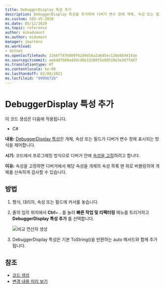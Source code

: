 ```yaml
---
title: DebuggerDisplay 특성 추가
description: DebuggerDisplay 특성을 추가하여 디버거 변수 창에 개체, 속성 또는 필드가 표시되는 방식을 제어하는 방법을 알아봅니다.
ms.custom: SEO-VS-2020
ms.date: 05/12/2020
ms.topic: reference
author: mikadumont
ms.author: midumont
manager: jmartens
ms.workload:
- dotnet
ms.openlocfilehash: 2166f7876909f62d9d16a2a6d5ec126d4544193e
ms.sourcegitcommit: ae6d47b09a439cd0e13180f5e89510e3e347fd47
ms.translationtype: HT
ms.contentlocale: ko-KR
ms.lasthandoff: 02/08/2021
ms.locfileid: "99956726"
---
```

# <a name="add-debuggerdisplay-attribute"></a>DebuggerDisplay 특성 추가

이 코드 생성은 다음에 적용됩니다.

- C#

**내용:** [DebuggerDisplay 특성](../../debugger/using-the-debuggerdisplay-attribute.md)은 개체, 속성 또는 필드가 디버거 변수 창에 표시되는 방식을 제어합니다.

**시기:** 코드에서 프로그래밍 방식으로 디버거 안에 [속성을 고정](../../debugger/view-data-values-in-data-tips-in-the-code-editor.md#pin-properties-in-datatips)하려고 합니다.

**이유:** 속성을 고정하면 디버거에서 해당 속성을 개체의 속성 목록 맨 위로 버블링하여 개체를 신속하게 검사할 수 있습니다. 

## <a name="how-to"></a>방법

1. 형식, 대리자, 속성 또는 필드에 커서를 놓습니다. 

2. 줄의 임의 위치에서 **Ctrl**+ **.** 를 눌러 **빠른 작업 및 리팩터링** 메뉴를 트리거하고 **DebuggerDisplay 특성 추가** 를 선택합니다.

    ![비교 연산자 생성](media/add-debugger-display-attribute.png)

3. DebuggerDisplay 특성은 기본 ToString()을 반환하는 auto 메서드와 함께 추가됩니다. 

## <a name="see-also"></a>참조

- [코드 생성](../code-generation-in-visual-studio.md)
- [변경 내용 미리 보기](../../ide/preview-changes.md)
